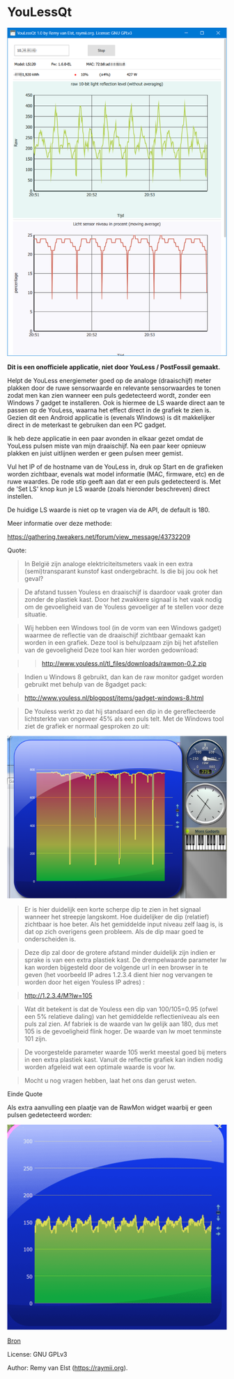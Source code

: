 # YouLessQt

![](screenshot.png)

**Dit is een onofficiele applicatie, niet door YouLess /
PostFossil gemaakt.**

<p/>

Helpt de YouLess energiemeter goed op de analoge
(draaischijf) meter plakken door de ruwe sensorwaarde
en relevante sensorwaardes te tonen zodat men kan zien
wanneer een puls gedetecteerd wordt, zonder een Windows 7
gadget te installeren. Ook is hiermee de LS waarde direct
aan te passen op de YouLess, waarna het effect direct in
de grafiek te zien is. Gezien dit een Android applicatie is
(evenals Windows) is dit makkelijker direct in de meterkast
te gebruiken dan een PC gadget.

<p/>

Ik heb deze applicatie in een paar avonden in elkaar gezet omdat
de YouLess pulsen miste van mijn draaischijf. Na een paar keer
opnieuw plakken en juist uitlijnen werden er geen pulsen meer
gemist.


<p/>

Vul het IP of de hostname van de YouLess in, druk op Start en
de grafieken worden zichtbaar, evenals wat model informatie
(MAC, firmware, etc) en de ruwe waardes. De rode stip geeft
aan dat er een puls gedetecteerd is. Met de 'Set LS' knop
kun je LS waarde (zoals hieronder beschreven) direct instellen.

<p/>

De huidige LS waarde is niet op te vragen via de API, de default
is 180.



<p/>

Meer informatie over deze methode:

<p/>

https://gathering.tweakers.net/forum/view_message/43732209

<p/>

Quote:

<p/>

> In België zijn analoge elektriciteitsmeters vaak in een extra
(semi)transparant kunstof kast ondergebracht. Is die bij jou ook het geval?

<p/>

> De afstand tussen Youless en draaischijf is daardoor vaak groter dan
zonder de plastiek kast. Door het zwakkere signaal is het vaak nodig om
de gevoeligheid van de Youless gevoeliger af te stellen voor deze situatie.

<p/>

> Wij hebben een Windows tool (in de vorm van een Windows gadget) waarmee
de reflectie van de draaischijf zichtbaar gemaakt kan worden in een
grafiek. Deze tool is behulpzaam zijn bij het afstellen van de
gevoeligheid Deze tool kan hier worden gedownload:

<p/>

>> http://www.youless.nl/tl_files/downloads/rawmon-0.2.zip

<p/>

> Indien u Windows 8 gebruikt, dan kan de raw monitor gadget worden
gebruikt met behulp van de 8gadget pack:

<p/>

> http://www.youless.nl/blogpost/items/gadget-windows-8.html

<p/>

> De Youless werkt zo dat hij standaard een dip in de gereflecteerde
lichtsterkte van ongeveer 45% als een puls telt. Met de Windows tool
ziet de grafiek er normaal gesproken zo uit:

<p/>

![](siemens-red.png)

<p/>

> Er is hier duidelijk een korte scherpe dip te zien in het signaal
wanneer het streepje langskomt. Hoe duidelijker de dip (relatief)
zichtbaar is hoe beter. Als het gemiddelde input niveau zelf laag is, is
dat op zich overigens geen probleem. Als de dip maar goed te
onderscheiden is.

<p/>

> Deze dip zal door de grotere afstand minder duidelijk zijn indien er
sprake is van een extra plastiek kast. De drempelwaarde parameter lw kan
worden bijgesteld door de volgende url in een browser in te geven (het
voorbeeld IP adres 1.2.3.4 dient hier nog vervangen te worden door het
eigen Youless IP adres) :

<p/>

> http://1.2.3.4/M?lw=105

<p/>

> Wat dit betekent is dat de Youless een dip van 100/105=0.95 (ofwel een
5% relatieve daling) van het gemiddelde reflectieniveau als een puls zal
zien. Af fabriek is de waarde van lw gelijk aan 180, dus met 105 is de
gevoeligheid flink hoger. De waarde van lw moet tenminste 101 zijn.

<p/>

> De voorgestelde parameter waarde 105 werkt meestal goed bij meters in
een extra plastiek kast. Vanuit de reflectie grafiek kan indien nodig
worden afgeleid wat een optimale waarde is voor lw.
<p/>

> Mocht u nog vragen hebben, laat het ons dan gerust weten.


Einde Quote
<p/>


Als extra aanvulling een plaatje van de RawMon widget
waarbij er geen pulsen gedetecteerd worden:

![](rawmon-wrong.png)


[Bron](https://gathering.tweakers.net/forum/view_message/54740479)




License: GNU GPLv3
<p/>

Author: Remy van Elst (https://raymii.org).
<p/>
